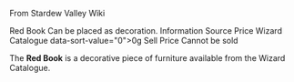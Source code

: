 From Stardew Valley Wiki

Red Book Can be placed as decoration. Information Source Price Wizard Catalogue data-sort-value="0"&gt;0g Sell Price Cannot be sold

The **Red Book** is a decorative piece of furniture available from the Wizard Catalogue.